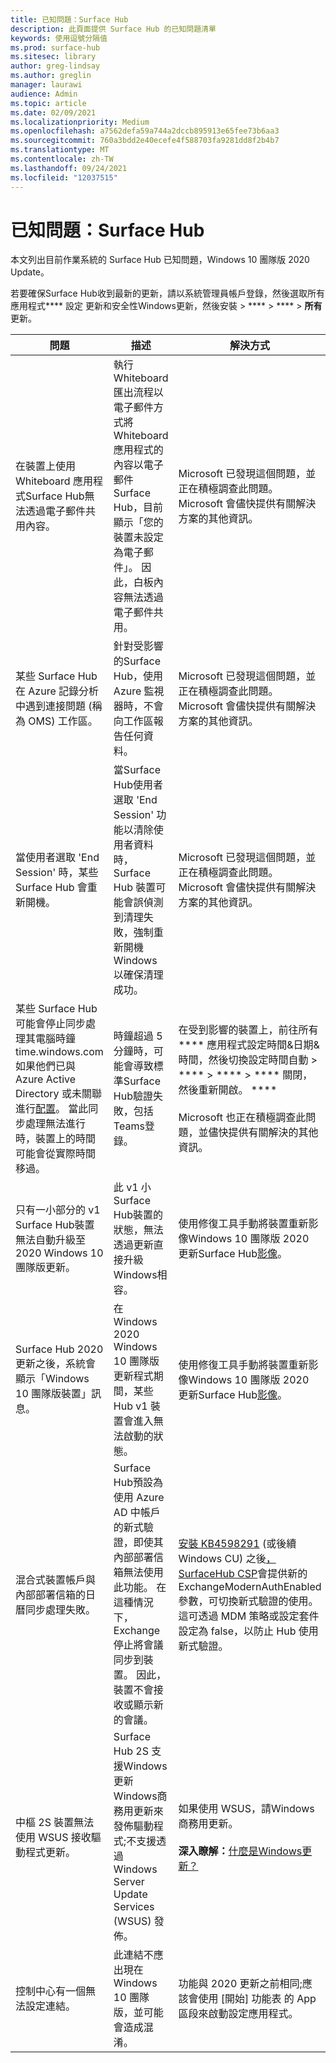 ```yaml
---
title: 已知問題：Surface Hub
description: 此頁面提供 Surface Hub 的已知問題清單
keywords: 使用逗號分隔值
ms.prod: surface-hub
ms.sitesec: library
author: greg-lindsay
ms.author: greglin
manager: laurawi
audience: Admin
ms.topic: article
ms.date: 02/09/2021
ms.localizationpriority: Medium
ms.openlocfilehash: a7562defa59a744a2dccb895913e65fee73b6aa3
ms.sourcegitcommit: 760a3bdd2e40ecefe4f588703fa9281dd8f2b4b7
ms.translationtype: MT
ms.contentlocale: zh-TW
ms.lasthandoff: 09/24/2021
ms.locfileid: "12037515"
---
```

# <a name="known-issues-surface-hub"></a>已知問題：Surface Hub

本文列出目前作業系統的 Surface Hub 已知問題，Windows 10 團隊版 2020 Update。

若要確保Surface Hub收到最新的更新，請以系統管理員帳戶登錄，然後選取所有應用程式**** 設定 更新和安全性Windows更新，然後安裝  >  ****  >  ****  >  **所有**更新。




| 問題                                                                                                   | 描述                                                                                                                                                                                                                                                                                                                                                                                                                             | 解決方式                                                                                                                                                                                                                                                                                                                                                                                                                                                                                                                            |
| ----------------------------------------------------------------------------------------------------------- | ------------------------------------------------------------------------------------------------------------------------------------------------------------------------------------------------------------------------------------------------------------------------------------------------------------------------------------------------------------------------------------------------------------------------------------------- | ------------------------------------------------------------------------------------------------------------------------------------------------------------------------------------------------------------------------------------------------------------------------------------------------------------------------------------------------------------------------------------------------------------------------------------------------------------------------------------------------------------------------------------- |
| 在裝置上使用 Whiteboard 應用程式Surface Hub無法透過電子郵件共用內容。             | 執行 Whiteboard 匯出流程以電子郵件方式將 Whiteboard 應用程式的內容以電子郵件Surface Hub，目前顯示「您的裝置未設定為電子郵件」。  因此，白板內容無法透過電子郵件共用。                                                                                                                                                                                                                   | Microsoft 已發現這個問題，並正在積極調查此問題。  Microsoft 會儘快提供有關解決方案的其他資訊。                                                                                                                                                                                                                                                                                                                                                                   |
| 某些 Surface Hub 在 Azure 記錄分析中遇到連接問題 (稱為 OMS) 工作區。                                                                        | 針對受影響的Surface Hub，使用 Azure 監視器時，不會向工作區報告任何資料。                                                                                                                                                                                                                                      | Microsoft 已發現這個問題，並正在積極調查此問題。  Microsoft 會儘快提供有關解決方案的其他資訊。                                                                                                                                                                                                                                                                                                                                                                   |
| 當使用者選取 'End Session' 時，某些 Surface Hub 會重新開機。                                                                      | 當Surface Hub使用者選取 'End Session' 功能以清除使用者資料時，Surface Hub 裝置可能會誤偵測到清理失敗，強制重新開機 Windows 以確保清理成功。                                                                                                                                                                      | Microsoft 已發現這個問題，並正在積極調查此問題。  Microsoft 會儘快提供有關解決方案的其他資訊。                                                                                                                                                                                                                                                                                                                                                                   |
| 某些 Surface Hub 可能會停止同步處理其電腦時鐘 time.windows.com 如果他們已與 Azure Active Directory 或未關聯進行[配置](prepare-your-environment-for-surface-hub.md#device-affiliation)。 當此同步處理無法進行時，裝置上的時間可能會從實際時間移過。       | 時鐘超過 5 分鐘時，可能會導致標準Surface Hub驗證失敗，包括Teams登錄。                                                                                                                                                                     | 在受到影響的裝置上，前往所有**** 應用程式設定時間&日期&時間，然後切換設定時間自動  >  ****  >  ****  >  **** 關閉，然後重新開啟。 ****<br> <br>Microsoft 也正在積極調查此問題，並儘快提供有關解決的其他資訊。                             |
| 只有一小部分的 v1 Surface Hub裝置無法自動升級至 2020 Windows 10 團隊版更新。                                            | 此 v1 小Surface Hub裝置的狀態，無法透過更新直接升級Windows相容。                                                                                                                                          | 使用修復工具手動將裝置重新影像Windows 10 團隊版 2020 更新Surface Hub[影像](surface-hub-recovery-tool.md)。                                                                                                                                                                                 |
| Surface Hub 2020 更新之後，系統會顯示「Windows 10 團隊版裝置」訊息。                                                                        | 在 Windows 2020 Windows 10 團隊版更新程式期間，某些 Hub v1 裝置會進入無法啟動的狀態。                                                                                                                                                                                                                                       | 使用修復工具手動將裝置重新影像Windows 10 團隊版 2020 更新Surface Hub[影像](surface-hub-recovery-tool.md)。                                                                                                                                                          |
| 混合式裝置帳戶與內部部署信箱的日曆同步處理失敗。   | Surface Hub預設為使用 Azure AD 中帳戶的新式驗證，即使其內部部署信箱無法使用此功能。 在這種情況下，Exchange停止將會議同步到裝置。 因此，裝置不會接收或顯示新的會議。                                                                                                    | [安裝 KB4598291](https://support.microsoft.com/help/4598291) (或後續 Windows CU) 之後[，SurfaceHub CSP](/windows/client-management/mdm/surfacehub-csp)會提供新的 ExchangeModernAuthEnabled 參數，可切換新式驗證的使用。 這可透過 MDM 策略或設定套件[](https://download.microsoft.com/download/8/3/F/83FD5089-D14E-42E3-AF7C-6FC36F80D347/ExchangeModernAuthDisabled.ppkg)設定為 false，以防止 Hub 使用新式驗證。                                                                                                |
| 中樞 2S 裝置無法使用 WSUS 接收驅動程式更新。                                             | Surface Hub 2S 支援Windows更新Windows商務用更新來發佈驅動程式;不支援透過 Windows Server Update Services (WSUS) 發佈。                                                                                                                                                                                                                                                                      | 如果使用 WSUS，請Windows商務用更新。<br> <br>**深入瞭解：**[什麼是Windows更新？](/windows/deployment/update/waas-manage-updates-wufb)                                                                                                                                                                                                                                                                                                                            |
| 控制中心有一個無法設定連結。 | 此連結不應出現在Windows 10 團隊版，並可能會造成混淆。   | 功能與 2020 更新之前相同;應該會使用 [開始] 功能表 的 App 區段來啟動設定應用程式。    |
